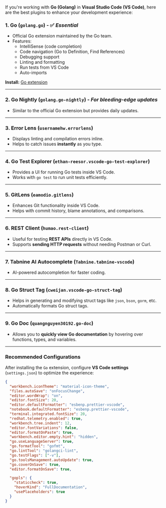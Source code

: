 If you're working with **Go (Golang)** in **Visual Studio Code (VS Code)**, here are the best plugins to enhance your development experience:

### 1. **Go** (`golang.go`) - ✅ *Essential*
   - Official Go extension maintained by the Go team.
   - Features:
     - IntelliSense (code completion)
     - Code navigation (Go to Definition, Find References)
     - Debugging support
     - Linting and formatting
     - Run tests from VS Code
     - Auto-imports

   **Install:** [Go extension](https://marketplace.visualstudio.com/items?itemName=golang.go)

---

### 2. **Go Nightly** (`golang.go-nightly`) - *For bleeding-edge updates*
   - Similar to the official Go extension but provides daily updates.

---

### 3. **Error Lens** (`usernamehw.errorlens`)
   - Displays linting and compilation errors inline.
   - Helps to catch issues **instantly** as you type.

---

### 4. **Go Test Explorer** (`ethan-reesor.vscode-go-test-explorer`)
   - Provides a UI for running Go tests inside VS Code.
   - Works with `go test` to run unit tests efficiently.

---

### 5. **GitLens** (`eamodio.gitlens`)
   - Enhances Git functionality inside VS Code.
   - Helps with commit history, blame annotations, and comparisons.

---

### 6. **REST Client** (`humao.rest-client`)
   - Useful for testing **REST APIs** directly in VS Code.
   - Supports **sending HTTP requests** without needing Postman or Curl.

---

### 7. **Tabnine AI Autocomplete** (`Tabnine.tabnine-vscode`)
   - AI-powered autocompletion for faster coding.

---

### 8. **Go Struct Tag** (`cweijan.vscode-go-struct-tag`)
   - Helps in generating and modifying struct tags like `json`, `bson`, `gorm`, etc.
   - Automatically formats Go struct tags.

---

### 9.  **Go Doc** (`quangnguyen30192.go-doc`)
   - Allows you to **quickly view Go documentation** by hovering over functions, types, and variables.


---

### **Recommended Configurations**
After installing the `Go` extension, configure **VS Code settings** (`settings.json`) to optimize the experience:

```json
{
  "workbench.iconTheme": "material-icon-theme",
  "files.autoSave": "onFocusChange",
  "editor.wordWrap": "on",
  "editor.fontSize": 20,
  "editor.defaultFormatter": "esbenp.prettier-vscode",
  "notebook.defaultFormatter": "esbenp.prettier-vscode",
  "terminal.integrated.fontSize": 20,
  "redhat.telemetry.enabled": true,
  "workbench.tree.indent": 12,
  "editor.fontVariations": false,
  "editor.formatOnPaste": true,
  "workbench.editor.empty.hint": "hidden",
  "go.useLanguageServer": true,
  "go.formatTool": "gofmt",
  "go.lintTool": "golangci-lint",
  "go.testFlags": ["-v"],
  "go.toolsManagement.autoUpdate": true,
  "go.coverOnSave": true,
  "editor.formatOnSave": true,

  "gopls": {
    "staticcheck": true,
    "hoverKind": "FullDocumentation",
    "usePlaceholders": true
  }
}

```

